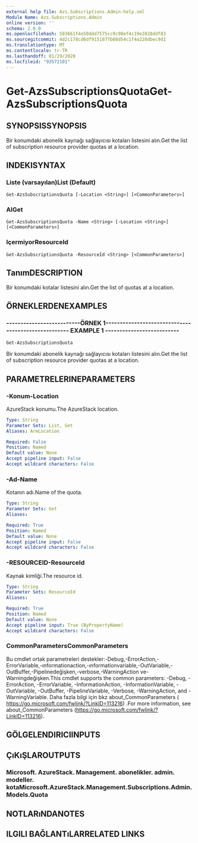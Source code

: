 ```yaml
---
external help file: Azs.Subscriptions.Admin-help.xml
Module Name: Azs.Subscriptions.Admin
online version: ''
schema: 2.0.0
ms.openlocfilehash: 503661f4e50ddd7575cc9c98ef4c19e2028ddf83
ms.sourcegitcommit: 4d2c178cd6df9151877b08d54c1f4a228dbec9d1
ms.translationtype: MT
ms.contentlocale: tr-TR
ms.lasthandoff: 01/29/2020
ms.locfileid: "93572101"
---
```

# <span data-ttu-id="a701d-101">Get-AzsSubscriptionsQuota</span><span class="sxs-lookup"><span data-stu-id="a701d-101">Get-AzsSubscriptionsQuota</span></span>

## <span data-ttu-id="a701d-102">SYNOPSIS</span><span class="sxs-lookup"><span data-stu-id="a701d-102">SYNOPSIS</span></span>
<span data-ttu-id="a701d-103">Bir konumdaki abonelik kaynağı sağlayıcısı kotaları listesini alın.</span><span class="sxs-lookup"><span data-stu-id="a701d-103">Get the list of subscription resource provider quotas at a location.</span></span>

## <span data-ttu-id="a701d-104">INDEKI</span><span class="sxs-lookup"><span data-stu-id="a701d-104">SYNTAX</span></span>

### <span data-ttu-id="a701d-105">Liste (varsayılan)</span><span class="sxs-lookup"><span data-stu-id="a701d-105">List (Default)</span></span>
```
Get-AzsSubscriptionsQuota [-Location <String>] [<CommonParameters>]
```

### <span data-ttu-id="a701d-106">Al</span><span class="sxs-lookup"><span data-stu-id="a701d-106">Get</span></span>
```
Get-AzsSubscriptionsQuota -Name <String> [-Location <String>] [<CommonParameters>]
```

### <span data-ttu-id="a701d-107">Içermiyor</span><span class="sxs-lookup"><span data-stu-id="a701d-107">ResourceId</span></span>
```
Get-AzsSubscriptionsQuota -ResourceId <String> [<CommonParameters>]
```

## <span data-ttu-id="a701d-108">Tanım</span><span class="sxs-lookup"><span data-stu-id="a701d-108">DESCRIPTION</span></span>
<span data-ttu-id="a701d-109">Bir konumdaki kotalar listesini alın.</span><span class="sxs-lookup"><span data-stu-id="a701d-109">Get the list of quotas at a location.</span></span>

## <span data-ttu-id="a701d-110">ÖRNEKLERDEN</span><span class="sxs-lookup"><span data-stu-id="a701d-110">EXAMPLES</span></span>

### <span data-ttu-id="a701d-111">--------------------------ÖRNEK 1--------------------------</span><span class="sxs-lookup"><span data-stu-id="a701d-111">-------------------------- EXAMPLE 1 --------------------------</span></span>
```
Get-AzsSubscriptionsQuota
```

<span data-ttu-id="a701d-112">Bir konumdaki abonelik kaynağı sağlayıcısı kotaları listesini alın.</span><span class="sxs-lookup"><span data-stu-id="a701d-112">Get the list of subscription resource provider quotas at a location.</span></span>

## <span data-ttu-id="a701d-113">PARAMETRELERINE</span><span class="sxs-lookup"><span data-stu-id="a701d-113">PARAMETERS</span></span>

### <span data-ttu-id="a701d-114">-Konum</span><span class="sxs-lookup"><span data-stu-id="a701d-114">-Location</span></span>
<span data-ttu-id="a701d-115">AzureStack konumu.</span><span class="sxs-lookup"><span data-stu-id="a701d-115">The AzureStack location.</span></span>

```yaml
Type: String
Parameter Sets: List, Get
Aliases: ArmLocation

Required: False
Position: Named
Default value: None
Accept pipeline input: False
Accept wildcard characters: False
```

### <span data-ttu-id="a701d-116">-Ad</span><span class="sxs-lookup"><span data-stu-id="a701d-116">-Name</span></span>
<span data-ttu-id="a701d-117">Kotanın adı.</span><span class="sxs-lookup"><span data-stu-id="a701d-117">Name of the quota.</span></span>

```yaml
Type: String
Parameter Sets: Get
Aliases: 

Required: True
Position: Named
Default value: None
Accept pipeline input: False
Accept wildcard characters: False
```

### <span data-ttu-id="a701d-118">-RESOURCEID</span><span class="sxs-lookup"><span data-stu-id="a701d-118">-ResourceId</span></span>
<span data-ttu-id="a701d-119">Kaynak kimliği.</span><span class="sxs-lookup"><span data-stu-id="a701d-119">The resource id.</span></span>

```yaml
Type: String
Parameter Sets: ResourceId
Aliases: 

Required: True
Position: Named
Default value: None
Accept pipeline input: True (ByPropertyName)
Accept wildcard characters: False
```

### <span data-ttu-id="a701d-120">CommonParameters</span><span class="sxs-lookup"><span data-stu-id="a701d-120">CommonParameters</span></span>
<span data-ttu-id="a701d-121">Bu cmdlet ortak parametreleri destekler:-Debug,-ErrorAction,-ErrorVariable,-ınformationaction,-ınformationvariable,-OutVariable,-OutBuffer,-Pipelinedeğişken,-verbose,-WarningAction ve-Warningdeğişken.</span><span class="sxs-lookup"><span data-stu-id="a701d-121">This cmdlet supports the common parameters: -Debug, -ErrorAction, -ErrorVariable, -InformationAction, -InformationVariable, -OutVariable, -OutBuffer, -PipelineVariable, -Verbose, -WarningAction, and -WarningVariable.</span></span> <span data-ttu-id="a701d-122">Daha fazla bilgi için bkz about_CommonParameters ( https://go.microsoft.com/fwlink/?LinkID=113216) .</span><span class="sxs-lookup"><span data-stu-id="a701d-122">For more information, see about_CommonParameters (https://go.microsoft.com/fwlink/?LinkID=113216).</span></span>

## <span data-ttu-id="a701d-123">GÖLGELENDIRICI</span><span class="sxs-lookup"><span data-stu-id="a701d-123">INPUTS</span></span>

## <span data-ttu-id="a701d-124">ÇıKıŞLAR</span><span class="sxs-lookup"><span data-stu-id="a701d-124">OUTPUTS</span></span>

### <span data-ttu-id="a701d-125">Microsoft. AzureStack. Management. abonelikler. admin. modeller. kota</span><span class="sxs-lookup"><span data-stu-id="a701d-125">Microsoft.AzureStack.Management.Subscriptions.Admin.Models.Quota</span></span>

## <span data-ttu-id="a701d-126">NOTLARıNDA</span><span class="sxs-lookup"><span data-stu-id="a701d-126">NOTES</span></span>

## <span data-ttu-id="a701d-127">ILGILI BAĞLANTıLAR</span><span class="sxs-lookup"><span data-stu-id="a701d-127">RELATED LINKS</span></span>


